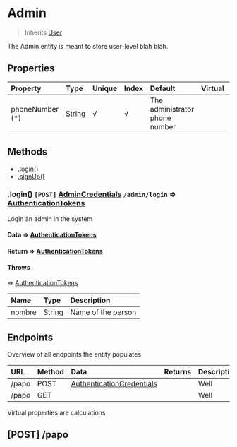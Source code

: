 # Admin
> Inherits [User]()

The Admin entity is meant to store user-level blah blah.

## Properties

| Property | Type | Unique | Index | Default | Virtual | Description |
| :--- | :--- | :--- | :--- | :--- | :--- | :--- |
| phoneNumber (*) | [String]() | √ | √ | The administrator phone number |

## Methods

- [.login()]()
- [.signUp()]()

### .login() `[POST]` [AdminCredentials]() `/admin/login` => [AuthenticationTokens]()

Login an admin in the system

#### Data => [AuthenticationTokens]()
#### Return => [AuthenticationTokens]()
#### Throws

 => [AuthenticationTokens]()

| Name | Type | Description |
| :--- | :--- | :--- |
| nombre | String | Name of the person |

## Endpoints

Overview of all endpoints the entity populates

| URL | Method | Data | Returns | Description |
| :--- | :--- | :--- | :--- | :--- |
| /papo | POST | [AuthenticationCredentials]() | []() | Well |
| /papo | GET | []() | []() | Well |

Virtual properties are calculations

## \[POST\] /papo


